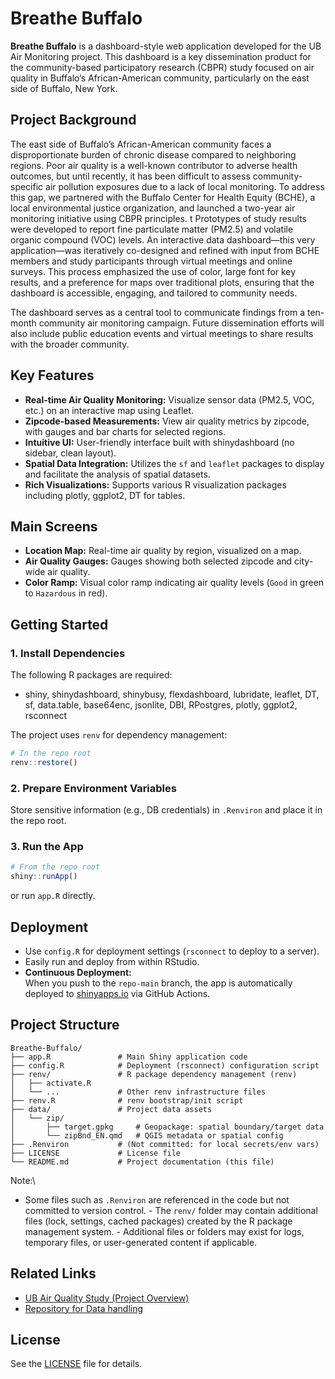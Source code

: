 # Breathe Buffalo

**Breathe Buffalo** is a dashboard-style web application developed for the UB Air Monitoring project. This dashboard is a key dissemination product for the community-based participatory research (CBPR) study focused on air quality in Buffalo’s African-American community, particularly on the east side of Buffalo, New York.

## Project Background

The east side of Buffalo’s African-American community faces a disproportionate burden of chronic disease compared to neighboring regions. Poor air quality is a well-known contributor to adverse health outcomes, but until recently, it has been difficult to assess community-specific air pollution exposures due to a lack of local monitoring. To address this gap, we partnered with the Buffalo Center for Health Equity (BCHE), a local environmental justice organization, and launched a two-year air monitoring initiative using CBPR principles. t Prototypes of study results were developed to report fine particulate matter (PM2.5) and volatile organic compound (VOC) levels. An interactive data dashboard—this very application—was iteratively co-designed and refined with input from BCHE members and study participants through virtual meetings and online surveys. This process emphasized the use of color, large font for key results, and a preference for maps over traditional plots, ensuring that the dashboard is accessible, engaging, and tailored to community needs.

The dashboard serves as a central tool to communicate findings from a ten-month community air monitoring campaign. Future dissemination efforts will also include public education events and virtual meetings to share results with the broader community.

## Key Features

-   **Real-time Air Quality Monitoring:** Visualize sensor data (PM2.5, VOC, etc.) on an interactive map using Leaflet.
-   **Zipcode-based Measurements:** View air quality metrics by zipcode, with gauges and bar charts for selected regions.
-   **Intuitive UI:** User-friendly interface built with shinydashboard (no sidebar, clean layout).
-   **Spatial Data Integration:** Utilizes the `sf` and `leaflet` packages to display and facilitate the analysis of spatial datasets.
-   **Rich Visualizations:** Supports various R visualization packages including plotly, ggplot2, DT for tables.

## Main Screens

-   **Location Map:** Real-time air quality by region, visualized on a map.
-   **Air Quality Gauges:** Gauges showing both selected zipcode and city-wide air quality.
-   **Color Ramp:** Visual color ramp indicating air quality levels (`Good` in green to `Hazardous` in red).

## Getting Started

### 1. Install Dependencies

The following R packages are required:

-   shiny, shinydashboard, shinybusy, flexdashboard, lubridate, leaflet, DT, sf, data.table, base64enc, jsonlite, DBI, RPostgres, plotly, ggplot2, rsconnect

The project uses `renv` for dependency management:

``` r
# In the repo root
renv::restore()
```

### 2. Prepare Environment Variables

Store sensitive information (e.g., DB credentials) in `.Renviron` and place it in the repo root.

### 3. Run the App

``` r
# From the repo root
shiny::runApp()
```

or run `app.R` directly.

## Deployment

- Use `config.R` for deployment settings (`rsconnect` to deploy to a server).
- Easily run and deploy from within RStudio.
- **Continuous Deployment:**  
  When you push to the `repo-main` branch, the app is automatically deployed to [shinyapps.io](https://www.shinyapps.io/) via GitHub Actions.



## Project Structure

```         
Breathe-Buffalo/
├── app.R               # Main Shiny application code
├── config.R            # Deployment (rsconnect) configuration script
├── renv/               # R package dependency management (renv)
│   ├── activate.R
│   └── ...             # Other renv infrastructure files
├── renv.R              # renv bootstrap/init script
├── data/               # Project data assets
│   └── zip/
│       ├── target.gpkg     # Geopackage: spatial boundary/target data
│       └── zipBnd_EN.qmd   # QGIS metadata or spatial config
├── .Renviron           # (Not committed: for local secrets/env vars)
├── LICENSE             # License file
└── README.md           # Project documentation (this file)
```

Note:\
- Some files such as `.Renviron` are referenced in the code but not committed to version control. - The `renv/` folder may contain additional files (lock, settings, cached packages) created by the R package management system. - Additional files or folders may exist for logs, temporary files, or user-generated content if applicable.

## Related Links

-   [UB Air Quality Study (Project Overview)](https://ubairqualitystudy.github.io/EPA-Website/index.html)
-   [Repository for Data handling](https://github.com/YONGHUNI/rougue_PA_detector)

## License

See the [LICENSE](./LICENSE) file for details.
